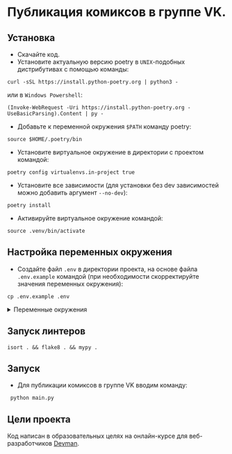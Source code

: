# Публикация комиксов в группе VK.

## Установка

- Скачайте код.
- Установите актуальную версию poetry в `UNIX`-подобных дистрибутивах с помощью команды:
```
curl -sSL https://install.python-poetry.org | python3 -
```
или в `Windows Powershell`:
```
(Invoke-WebRequest -Uri https://install.python-poetry.org -UseBasicParsing).Content | py -
```
- Добавьте к переменной окружения `$PATH` команду poetry:
```
source $HOME/.poetry/bin
```
- Установите виртуальное окружение в директории с проектом командой:
```
poetry config virtualenvs.in-project true
```
- Установите все зависимости (для установки без dev зависимостей можно добавить аргумент `--no-dev`):
```
poetry install
```
- Активируйте виртуальное окружение командой: 
```
source .venv/bin/activate
```

## Настройка переменных окружения

- Cоздайте файл `.env` в директории проекта, на основе файла `.env.example` командой 
(при необходимости скорректируйте значения переменных окружения):
```
cp .env.example .env
```
<details>
  <summary>Переменные окружения</summary>
  <pre>
    COMICS_PATH=comics
    XKCD_URL=https://xkcd.com/353/info.0.json
    RETRY_COUNT=5
    STATUS_FORCE_LIST=429,500,502,503,504
    ALLOWED_METHODS=HEAD,GET,OPTIONS
    LOGGING_LEVEL=ERROR
  </pre>
</details>


## Запуск линтеров

```
isort . && flake8 . && mypy .
```
## Запуск 
- Для публикации комиксов в группе VK вводим команду:
```
 python main.py
```

## Цели проекта
Код написан в образовательных целях на онлайн-курсе для веб-разработчиков [Devman](https://dvmn.org).
